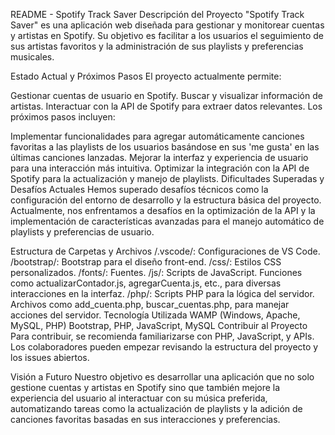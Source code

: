 README - Spotify Track Saver
Descripción del Proyecto
"Spotify Track Saver" es una aplicación web diseñada para gestionar y monitorear cuentas y artistas en Spotify. Su objetivo es facilitar a los usuarios el seguimiento de sus artistas favoritos y la administración de sus playlists y preferencias musicales.

Estado Actual y Próximos Pasos
El proyecto actualmente permite:

Gestionar cuentas de usuario en Spotify.
Buscar y visualizar información de artistas.
Interactuar con la API de Spotify para extraer datos relevantes.
Los próximos pasos incluyen:

Implementar funcionalidades para agregar automáticamente canciones favoritas a las playlists de los usuarios basándose en sus 'me gusta' en las últimas canciones lanzadas.
Mejorar la interfaz y experiencia de usuario para una interacción más intuitiva.
Optimizar la integración con la API de Spotify para la actualización y manejo de playlists.
Dificultades Superadas y Desafíos Actuales
Hemos superado desafíos técnicos como la configuración del entorno de desarrollo y la estructura básica del proyecto. Actualmente, nos enfrentamos a desafíos en la optimización de la API y la implementación de características avanzadas para el manejo automático de playlists y preferencias de usuario.

Estructura de Carpetas y Archivos
/.vscode/: Configuraciones de VS Code.
/bootstrap/: Bootstrap para el diseño front-end.
/css/: Estilos CSS personalizados.
/fonts/: Fuentes.
/js/: Scripts de JavaScript.
Funciones como actualizarContador.js, agregarCuenta.js, etc., para diversas interacciones en la interfaz.
/php/: Scripts PHP para la lógica del servidor.
Archivos como add_cuenta.php, buscar_cuentas.php, para manejar acciones del servidor.
Tecnología Utilizada
WAMP (Windows, Apache, MySQL, PHP)
Bootstrap, PHP, JavaScript, MySQL
Contribuir al Proyecto
Para contribuir, se recomienda familiarizarse con PHP, JavaScript, y APIs. Los colaboradores pueden empezar revisando la estructura del proyecto y los issues abiertos.

Visión a Futuro
Nuestro objetivo es desarrollar una aplicación que no solo gestione cuentas y artistas en Spotify sino que también mejore la experiencia del usuario al interactuar con su música preferida, automatizando tareas como la actualización de playlists y la adición de canciones favoritas basadas en sus interacciones y preferencias.

